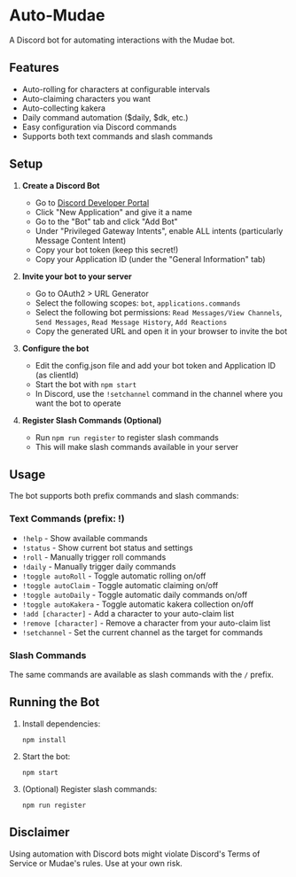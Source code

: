 # Auto-Mudae

A Discord bot for automating interactions with the Mudae bot.

## Features

- Auto-rolling for characters at configurable intervals
- Auto-claiming characters you want
- Auto-collecting kakera
- Daily command automation ($daily, $dk, etc.)
- Easy configuration via Discord commands
- Supports both text commands and slash commands

## Setup

1. **Create a Discord Bot**
   - Go to [Discord Developer Portal](https://discord.com/developers/applications)
   - Click "New Application" and give it a name
   - Go to the "Bot" tab and click "Add Bot"
   - Under "Privileged Gateway Intents", enable ALL intents (particularly Message Content Intent)
   - Copy your bot token (keep this secret!)
   - Copy your Application ID (under the "General Information" tab)

2. **Invite your bot to your server**
   - Go to OAuth2 > URL Generator
   - Select the following scopes: `bot`, `applications.commands`
   - Select the following bot permissions: `Read Messages/View Channels`, `Send Messages`, `Read Message History`, `Add Reactions`
   - Copy the generated URL and open it in your browser to invite the bot

3. **Configure the bot**
   - Edit the config.json file and add your bot token and Application ID (as clientId)
   - Start the bot with `npm start`
   - In Discord, use the `!setchannel` command in the channel where you want the bot to operate

4. **Register Slash Commands (Optional)**
   - Run `npm run register` to register slash commands
   - This will make slash commands available in your server

## Usage

The bot supports both prefix commands and slash commands:

### Text Commands (prefix: !)
- `!help` - Show available commands
- `!status` - Show current bot status and settings
- `!roll` - Manually trigger roll commands
- `!daily` - Manually trigger daily commands
- `!toggle autoRoll` - Toggle automatic rolling on/off
- `!toggle autoClaim` - Toggle automatic claiming on/off
- `!toggle autoDaily` - Toggle automatic daily commands on/off
- `!toggle autoKakera` - Toggle automatic kakera collection on/off
- `!add [character]` - Add a character to your auto-claim list
- `!remove [character]` - Remove a character from your auto-claim list
- `!setchannel` - Set the current channel as the target for commands

### Slash Commands
The same commands are available as slash commands with the `/` prefix.

## Running the Bot

1. Install dependencies:
   ```
   npm install
   ```

2. Start the bot:
   ```
   npm start
   ```

3. (Optional) Register slash commands:
   ```
   npm run register
   ```

## Disclaimer

Using automation with Discord bots might violate Discord's Terms of Service or Mudae's rules. Use at your own risk.